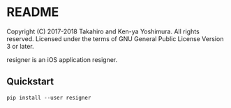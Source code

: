 # README

Copyright (C) 2017-2018 Takahiro and Ken-ya Yoshimura.  All rights reserved.
Licensed under the terms of GNU General Public License Version 3 or later.

resigner is an iOS application resigner.

## Quickstart

```
pip install --user resigner
```
